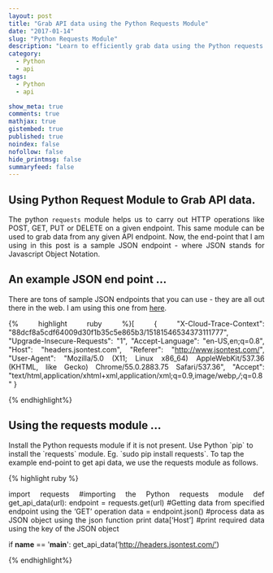 ```yaml
---
layout: post
title: "Grab API data using the Python Requests Module"
date: "2017-01-14"
slug: "Python Requests Module"
description: "Learn to efficiently grab data using the Python requests module"
category:
  - Python
  - api
tags:
  - Python
  - api

show_meta: true
comments: true
mathjax: true
gistembed: true
published: true
noindex: false
nofollow: false
hide_printmsg: false
summaryfeed: false
---
```


<style>
p {
  text-align: justify
}</style>


<h2> Using Python Request Module to Grab API data. </h2>

The python `requests` module helps us to carry out HTTP operations like POST, GET, PUT or DELETE on a given endpoint. This same module can be used to grab data from any given API endpoint. Now, the end-point that I am using in this post is a sample JSON endpoint - where JSON stands for Javascript Object Notation.


<h2> An example JSON end point ... </h2>

There are tons of sample JSON endpoints that you can use - they are all out there in the web. I am using this one from [here].

{% highlight ruby %}[
{
   "X-Cloud-Trace-Context": "88dcf8a5cdf64009d30f1b35c5e865b3/15181546534373111777",
   "Upgrade-Insecure-Requests": "1",
   "Accept-Language": "en-US,en;q=0.8",
   "Host": "headers.jsontest.com",
   "Referer": "http://www.jsontest.com/",
   "User-Agent": "Mozilla/5.0 (X11; Linux x86_64) AppleWebKit/537.36 (KHTML, like Gecko) Chrome/55.0.2883.75 Safari/537.36",
   "Accept": "text/html,application/xhtml+xml,application/xml;q=0.9,image/webp,*/*;q=0.8"
}

{% endhighlight%}

<h2>Using the  requests module ...</h2>
Install the Python requests module if it is not present. Use Python `pip` to install the `requests` module. Eg. `sudo pip install requests`. To tap the example end-point to get api data, we use the requests module as follows.

{% highlight ruby %}

import requests #importing the Python requests module
def get_api_data(url):
  endpoint = requests.get(url) 	#Getting data from specified endpoint using the ‘GET’ operation
  data = endpoint.json()        #process data as JSON object using the json function
  print data[‘Host’]                      #print required data using the key of the JSON object

if __name__ == '__main__':
  get_api_data(‘http://headers.jsontest.com/’)

{% endhighlight%}


[here]: http://headers.jsontest.com/
